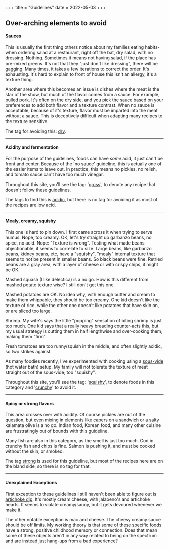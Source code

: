 +++
title = "Guidelines"
date = 2022-05-03
+++

## Over-arching elements to avoid

#### Sauces

This is usually the first thing others notice about my families eating habits- when ordering salad at a restaurant,
 right off the bat, dry salad, with no dressing.  Nothing. Sometimes it means not having salad, if the place has pre-mixed  greens.
It's not that they "just don't like dressing", there will be gagging.
Many times, it takes a few iterations to correct the order.  It's exhausting.  It's hard to explain to front of house this isn't an allergy, it's a texture thing.

Another area where this becomes an issue is dishes where the meat is the star of the show, but much of the flavor comes from a sauce.
For example, pulled pork.  It's often on the dry side, and you pick the sauce based on your preferences to add both flavor and a texture contrast.
When no sauce is acceptable, because of it's texture, flavor must be imparted into the meat without a sauce. This is deceptively difficult when adapting many recipes to the texture sensitive. 

The tag for avoiding this: [dry](tags/dry).

---

#### Acidity and fermentation

For the purpose of the guidelines, foods can have _some_ acid, it just can't be front and center.  Because of the 'no sauce' guideline, this is actually one of the easier items
 to leave out.  In practice, this means no pickles, no relish, and tomato sauce can't have too much vinegar.

Throughout this site, you'll see the tag: '[gross](tags/gross)', to denote any recipe that doesn't follow these guidelines.

The tags to find this is [acidic](tags/acidic), but there is no tag for avoiding it as most of the recipes are low acid.

---

#### Mealy, creamy, [squishy](tags/squishy)

This one is hard to pin down.  I first came across it when trying to serve humus.  Nope, too creamy. OK, let's try straight up
garbanzo beans, no spice, no acid.  Nope: "Texture is wrong".  Testing what made beans objectionable, it seems to correlate to size.
Large beans, like garbanzo beans, kidney beans, etc, have a "squishy", "mealy" internal texture that seems to not be present in smaller beans.
So black beans were fine.  Retried beans are a gray area, with a layer of cheese or with crispy chips, it might be OK.

Mashed squash (I like delectica) is a no go. How is this different from mashed potato texture wise? I still don't get this one.

Mashed potatoes are OK. No idea why, with enough butter and cream to make them whippable, they should be too creamy.
One kid doesn't like the texture of rice, while the other one doesn't like potatoes that have skin on, or are sliced too large.

Shrimp.  My wife's says the little "popping" sensation of biting shrimp is just too much.  One kid says that a really heavy breading counter-acts this, but my usual strategy is cutting them in half lengthwise and over-cooking them, making  them "firm".

Fresh tomatoes are too runny/squish in the middle, and often slightly acidic, so two strikes against.

As many foodies recently, I've experimented with cooking using a [sous-vide](sousvide) (hot water bath) setup.  My family will not tolerate the texture of meat
 straight out of the sous-vide; too "squishy".

Throughout this site, you'll see the tag: '[squishy](tags/squishy)', to denote foods in this category and '[crunchy](tags/crunchy)' to avoid it.

---

#### Spicy or strong flavors

This area crosses over with acidity. Of course pickles are out of the question, but even mixing in elements like capers on a sandwich or a
salty kalamata olive is a no go. Indian food, Korean food, and many other cuisine are frustratingly out of bounds with this guideline.

Many fish are also in this category, as the smell is just too much. Cod in crunchy fish and chips is fine. Salmon is pushing it, and must be cooked without the skin, or smoked.

The tag [strong](tags/strong) is used for this guideline, but most of the recipes here are on the bland side, so there is no tag for that.

---

#### Unexplained Exceptions

First exception to these guidelines I still haven't been able to figure out is [artichoke dip](recipes/artichoke-dip).  It's mostly cream cheese, with jalapeno's and artichoke hearts.
It seems to violate creamy/saucy, but it gets devoured whenever we make it.

The other notable exception is mac and cheese.  The cheesy creamy sauce should be off limits.  My working theory is that some of these
 specific foods have a strong, positive childhood memory or connection.  Does that mean some of these objects aren't in any way related to being on the 
 spectrum and are instead just hang-ups from a bad experience?
